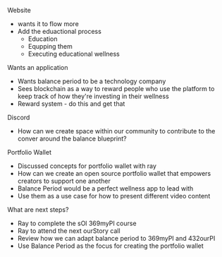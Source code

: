 Website
- wants it to flow more
- Add the eduactional process
  - Education
  - Equpping them
  - Executing educational wellness

Wants an application
- Wants balance period to be a technology company
- Sees blockchain as a way to reward people who use the platform to keep track of how they're investing in their wellness
- Reward system - do this and get that

Discord
- How can we create space within our community to contribute to the conver around the balance blueprint?

Portfolio Wallet
- Discussed concepts for portfolio wallet with ray
- How can we create an open source portfolio wallet that empowers creators to support one another
- Balance Period would be a perfect wellness app to lead with
- Use them as a use case for how to present different video content

What are next steps?
- Ray to complete the sOl 369myPI course
- Ray to attend the next ourStory call
- Review how we can adapt balance period to 369myPI and 432ourPI
- Use Balance Period as the focus for creating the portfolio wallet
